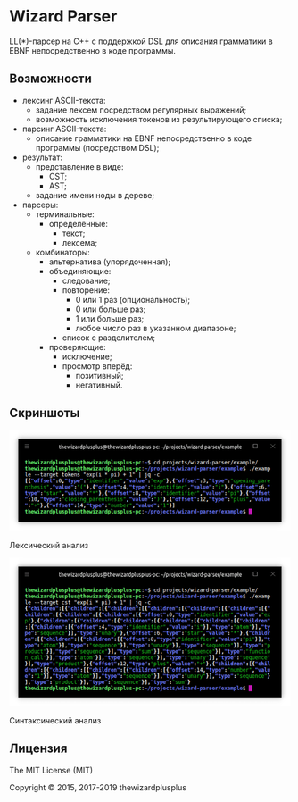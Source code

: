 # Wizard Parser

LL(\*)-парсер на C++ с поддержкой DSL для описания грамматики в EBNF непосредственно в коде программы.

## Возможности

* лексинг ASCII-текста:
	* задание лексем посредством регулярных выражений;
	* возможность исключения токенов из результирующего списка;
* парсинг ASCII-текста:
	* описание грамматики на EBNF непосредственно в коде программы (посредством DSL);
* результат:
	* представление в виде:
		* CST;
		* AST;
	* задание имени ноды в дереве;
* парсеры:
	* терминальные:
		* определённые:
			* текст;
			* лексема;
	* комбинаторы:
		* альтернатива (упорядоченная);
		* объединяющие:
			* следование;
			* повторение:
				* 0 или 1 раз (опциональность);
				* 0 или больше раз;
				* 1 или больше раз;
				* любое число раз в указанном диапазоне;
			* список с разделителем;
		* проверяющие:
			* исключение;
			* просмотр вперёд:
				* позитивный;
				* негативный.

## Скриншоты

![Лексический анализ](screenshots/screenshot_00.png)

Лексический анализ

![Синтаксический анализ](screenshots/screenshot_01.png)

Синтаксический анализ

## Лицензия

The MIT License (MIT)

Copyright &copy; 2015, 2017-2019 thewizardplusplus
